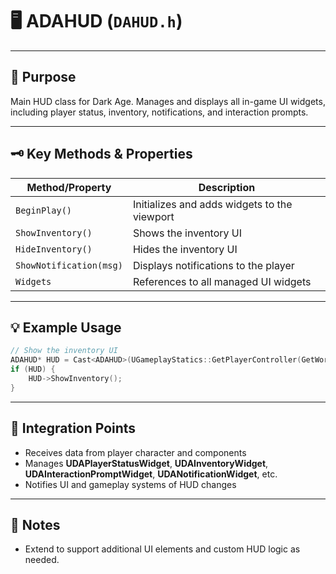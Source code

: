 # 🖥️ **ADAHUD** (`DAHUD.h`)

---

## 🎯 Purpose
Main HUD class for Dark Age. Manages and displays all in-game UI widgets, including player status, inventory, notifications, and interaction prompts.

---

## 🗝️ Key Methods & Properties
| Method/Property             | Description                                         |
|-----------------------------|-----------------------------------------------------|
| `BeginPlay()`               | Initializes and adds widgets to the viewport         |
| `ShowInventory()`           | Shows the inventory UI                              |
| `HideInventory()`           | Hides the inventory UI                              |
| `ShowNotification(msg)`     | Displays notifications to the player                |
| `Widgets`                   | References to all managed UI widgets                |

---

## 💡 Example Usage
```cpp
// Show the inventory UI
ADAHUD* HUD = Cast<ADAHUD>(UGameplayStatics::GetPlayerController(GetWorld(), 0)->GetHUD());
if (HUD) {
    HUD->ShowInventory();
}
```

---

## 🔗 Integration Points
- Receives data from player character and components
- Manages **UDAPlayerStatusWidget**, **UDAInventoryWidget**, **UDAInteractionPromptWidget**, **UDANotificationWidget**, etc.
- Notifies UI and gameplay systems of HUD changes

---

## 📝 Notes
- Extend to support additional UI elements and custom HUD logic as needed.
